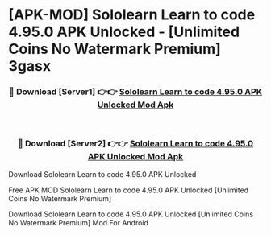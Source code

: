 # [APK-MOD] Sololearn  Learn to code 4.95.0 APK Unlocked - [Unlimited Coins No Watermark Premium] 3gasx



<div align="center">
<h3>🔴 Download [Server1] 👉👉 <a href="https://momento.my/?title=Sololearn__Learn_to_code_4.95.0_APK_Unlocked">Sololearn  Learn to code 4.95.0 APK Unlocked Mod Apk</a></h3><br>

<h3>🔴 Download [Server2] 👉👉 <a href="https://momento.my/?title=Sololearn__Learn_to_code_4.95.0_APK_Unlocked">Sololearn  Learn to code 4.95.0 APK Unlocked Mod Apk</a></h3>
</div>



Download Sololearn  Learn to code 4.95.0 APK Unlocked 

Free APK MOD Sololearn  Learn to code 4.95.0 APK Unlocked [Unlimited Coins No Watermark Premium]

Download Sololearn  Learn to code 4.95.0 APK Unlocked [Unlimited Coins No Watermark Premium] Mod For Android

